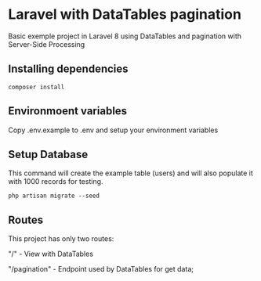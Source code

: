 # Laravel with DataTables pagination
Basic exemple project in Laravel 8 using DataTables and pagination with Server-Side Processing

## Installing dependencies
`composer install`

## Environmoent variables
Copy .env.example to .env and setup your environment variables

## Setup Database
This command will create the example table (users) and will also populate it with 1000 records for testing.

`php artisan migrate --seed`

## Routes
This project has only two routes:

"/" - View with DataTables

"/pagination" - Endpoint used by DataTables for get data;
